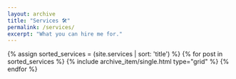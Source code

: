 ```yaml
---
layout: archive
title: "Services 🛠"
permalink: /services/
excerpt: "What you can hire me for."
---
```


<div class="grid__wrapper">
  {% assign sorted_services = (site.services | sort: 'title') %}
  {% for post in sorted_services %}
    {% include archive_item/single.html type="grid" %}
  {% endfor %}
</div>